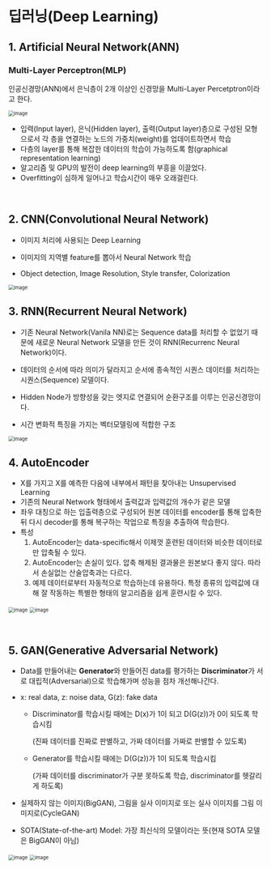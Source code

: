 # 딥러닝(Deep Learning)

## 1. Artificial Neural Network(ANN)

### Multi-Layer Perceptron(MLP)

인공신경망(ANN)에서 은닉층이 2개 이상인 신경망을 Multi-Layer Percetptron이라고 한다.

<img src="https://user-images.githubusercontent.com/64063767/109469988-25178d80-7ab2-11eb-90bb-3a5f60717b07.png" alt="image" style="zoom:67%;" />

- 입력(Input layer), 은닉(Hidden layer), 출력(Output layer)층으로 구성된 모형으로서 각 층을 연결하는 노드의 가중치(weight)를 업데이트하면서 학습
- 다층의 layer를 통해 복잡한 데이터의 학습이 가능하도록 함(graphical representation learning)
- 알고리즘 및 GPU의 발전이 deep learning의 부흥을 이끌었다.
- Overfitting이 심하게 일어나고 학습시간이 매우 오래걸린다.

<br/>

## 2. CNN(Convolutional Neural Network)

- 이미지 처리에 사용되는 Deep Learning

- 이미지의 지역별 feature를 뽑아서 Neural Network 학습
- Object detection, Image Resolution, Style transfer, Colorization

<img src="https://user-images.githubusercontent.com/64063767/109478467-a1af6980-7abc-11eb-95b6-69401eae173f.png" alt="image" style="zoom:67%;" />

<br/>

## 3. RNN(Recurrent Neural Network)

- 기존 Neural Network(Vanila NN)로는 Sequence data를 처리할 수 없었기 때문에 새로운 Neural Network 모델을 만든 것이 RNN(Recurrenc Neural Network)이다.

- 데이터의 순서에 따라 의미가 달라지고 순서에 종속적인 시퀀스 데이터를 처리하는 시퀀스(Sequence) 모델이다.
- Hidden Node가 방향성을 갖는 엣지로 연결되어 순환구조를 이루는 인공신경망이다.
- 시간 변화적 특징을 가지는 벡터모델링에 적합한 구조

<img src="https://user-images.githubusercontent.com/64063767/109481447-16d06e00-7ac0-11eb-835e-8719aeb14b93.png" alt="image" style="zoom:67%;" />

<br/>

## 4. AutoEncoder

- X를 가지고 X를 예측한 다음에 내부에서 패턴을 찾아내는 Unsupervised Learning
- 기존의 Neural Network 형태에서 출력값과 입력값의 개수가 같은 모델
- 좌우 대칭으로 하는 입출력층으로 구성되어 원본 데이터를 encoder를 통해 압축한 뒤 다시 decoder를 통해 복구하는 작업으로 특징을 추출하여 학습한다.
- 특성
  1. AutoEncoder는 data-specific해서 이제껏 훈련된 데이터와 비슷한 데이터로만 압축될 수 있다.
  2. AutoEncoder는 손실이 있다. 압축 해제된 결과물은 원본보다 좋지 않다. 따라서 손실없는 산술압축과는 다르다.
  3. 예제 데이터로부터 자동적으로 학습하는데 유용하다. 특정 종류의 입력값에 대해 잘 작동하는 특별한 형태의 알고리즘을 쉽게 훈련시킬 수 있다.

<img src="https://user-images.githubusercontent.com/64063767/109482216-11bfee80-7ac1-11eb-8f6f-16e62ad54276.png" alt="image" style="zoom: 67%;" /> <img src="https://user-images.githubusercontent.com/64063767/109482757-bfcb9880-7ac1-11eb-84bc-6b98e32a6741.png" alt="image" style="zoom: 67%;" />

<br/>

## 5. GAN(Generative Adversarial Network)

- Data를 만들어내는 **Generator**와 만들어진 data를 평가하는 **Discriminator**가 서로 대립적(Adversarial)으로 학습해가며 성능을 점차 개선해나간다.

- x: real data, z: noise data, G(z): fake data

  - Discriminator를 학습시킬 때에는 D(x)가 1이 되고 D(G(z))가 0이 되도록 학습시킴

    (진짜 데이터를 진짜로 판별하고, 가짜 데이터를 가짜로 판별할 수 있도록)

  - Generator를 학습시킬 때에는 D(G(z))가 1이 되도록 학습시킴

    (가짜 데이터를 discriminator가 구분 못하도록 학습, discriminator를 헷갈리게 하도록)

- 실제하지 않는 이미지(BigGAN), 그림을 실사 이미지로 또는 실사 이미지를 그림 이미지로(CycleGAN)
- SOTA(State-of-the-art) Model: 가장 최신식의 모델이라는 뜻(현재 SOTA 모델은 BigGAN이 아님)

<img src="https://user-images.githubusercontent.com/64063767/109485844-7b41fc00-7ac5-11eb-9754-991cdd2345ab.png" alt="image" style="zoom:67%;" />

<img src="https://user-images.githubusercontent.com/64063767/109486279-01f6d900-7ac6-11eb-97b6-5c5c73bc6c26.png" alt="image" style="zoom:67%;" />

